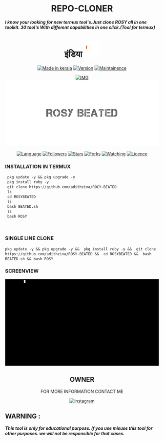 <h1 align="center">REPO-CLONER</h1>

***I know your looking for new termux tool's.Just clone ROSY all in one toolkit. 30 tool's With different capabilities in one click.(Tool for termux)***



<h1 align="center">
 इंडिया
<img src="img/in2.gif" width="10%" ></h1>

<p align="center">
<a href="https://github.com/adithziva"><img title="Made in kerala" src="https://img.shields.io/badge/TOOL-BOX-green"></a>
<a href="https://github.com/adithziva"><img title="Version" src="https://img.shields.io/badge/Version-1.0-green.svg?style=flat-square"></a>
<a href="https://github.com/adithziva"><img title="Maintainence" src="https://img.shields.io/badge/updated%3F-yes-green.svg"></a>
</p>

<p align="center">
<a href="http://github.com/adithziva"><img title="IMG" src="img/GIF-220610_155805.gif"></a>
<a href="http://github.com/adithziva"><img title="IMG" src="img/GIF-220610_160906.gif"></a>
</p>


<p align="center">
<a href="https://github.com/adithziva"><img title="Language" src="https://img.shields.io/badge/Made%20with-Bash-1f425f.svg?v=100"></a>
<a href="https://instagram.com/mr_ziva_"><img title="Followers" src="https://img.shields.io/github/followers/adithziva?color=blue&style=flat-square"></a>
<a href="https://github.com/adithziva"><img title="Stars" src="https://img.shields.io/github/stars/adithziva/ROSY-BEATED?color=red&style=flat-square"></a>
<a href="https://github.com/adithziva"><img title="Forks" src="https://img.shields.io/github/forks/adithziva/ROSY-BEATED?color=red&style=flat-square"></a>
<a href="https://github.com/adithziva"><img title="Watching" src="https://img.shields.io/github/watchers/adithziva/ROSY-BEATED?label=Watchers&color=blue&style=flat-square"></a>
<a href="https://github.com/adithziva/ROCY-BEATED/blob/main/LICENSE"><img title="Licence" src="https://img.shields.io/badge/MIT-LICIENCE-blue.svg"></a>
</p>


### INSTALLATION IN TERMUX
```
 pkg update -y && pkg upgrade -y
 pkg install ruby -y
 git clone https://github.com/adithziva/ROCY-BEATED
 ls
 cd ROSYBEATED
 ls
 bash BEATED.sh
 ls
 bash ROSY
```
</br>

### SINGLE LINE CLONE
``` 
pkg update -y && pkg upgrade -y &&  pkg install ruby -y &&  git clone https://github.com/adithziva/ROSY-BEATED &&  cd ROSYBEATED &&  bash BEATED.sh && bash ROSY
```

### SCREENVIEW
<p align="center">
<a href="http://github.com/adithziva"><img title="IMG" src="img/GIF-220610_164216.gif"></a>
</P>




<h2 align="center">OWNER</h2>
<p align="center">FOR MORE INFORMATION CONTACT ME</p>


<p align="center">
<a href="https://telegram.me/adithziva"><img title="instagram" src="https://img.shields.io/badge/MY%20-TELEGRAM-orange"></a>
</p>

## WARNING : 
***This tool is only for educational purpose. If you use misuse this tool for other purposes. we will not be responsible for that cases.***
